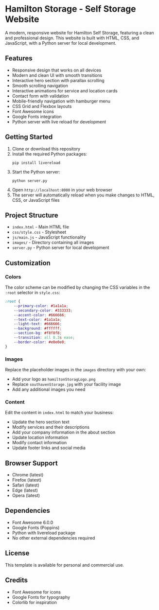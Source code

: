 # Hamilton Storage - Self Storage Website

A modern, responsive website for Hamilton Self Storage, featuring a clean and professional design. This website is built with HTML, CSS, and JavaScript, with a Python server for local development.

## Features

- Responsive design that works on all devices
- Modern and clean UI with smooth transitions
- Interactive hero section with parallax scrolling
- Smooth scrolling navigation
- Interactive animations for service and location cards
- Contact form with validation
- Mobile-friendly navigation with hamburger menu
- CSS Grid and Flexbox layouts
- Font Awesome icons
- Google Fonts integration
- Python server with live reload for development

## Getting Started

1. Clone or download this repository
2. Install the required Python packages:
   ```
   pip install livereload
   ```
3. Start the Python server:
   ```
   python server.py
   ```
4. Open `http://localhost:8000` in your web browser
5. The server will automatically reload when you make changes to HTML, CSS, or JavaScript files

## Project Structure

- `index.html` - Main HTML file
- `css/style.css` - Stylesheet
- `js/main.js` - JavaScript functionality
- `images/` - Directory containing all images
- `server.py` - Python server for local development

## Customization

### Colors
The color scheme can be modified by changing the CSS variables in the `:root` selector in `style.css`:

```css
:root {
    --primary-color: #1a1a1a;
    --secondary-color: #333333;
    --accent-color: #666666;
    --text-color: #1a1a1a;
    --light-text: #666666;
    --background: #ffffff;
    --section-bg: #f8f8f8;
    --transition: all 0.3s ease;
    --border-color: #e0e0e0;
}
```

### Images
Replace the placeholder images in the `images` directory with your own:
- Add your logo as `hamiltonStoragLogo.png`
- Replace `southavenStorage.jpg` with your facility image
- Add any additional images you need

### Content
Edit the content in `index.html` to match your business:
- Update the hero section text
- Modify services and their descriptions
- Add your company information in the about section
- Update location information
- Modify contact information
- Update footer links and social media

## Browser Support

- Chrome (latest)
- Firefox (latest)
- Safari (latest)
- Edge (latest)
- Opera (latest)

## Dependencies

- Font Awesome 6.0.0
- Google Fonts (Poppins)
- Python with livereload package
- No other external dependencies required

## License

This template is available for personal and commercial use.

## Credits

- Font Awesome for icons
- Google Fonts for typography
- Colorlib for inspiration 